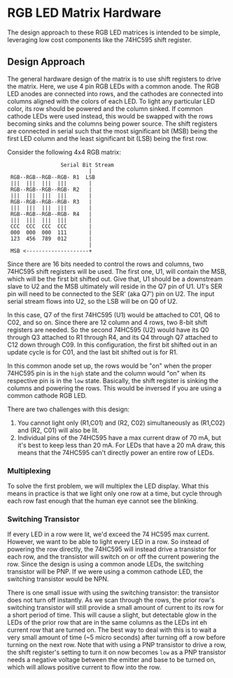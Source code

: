 # RGB LED Matrix Hardware
The design approach to  these RGB LED matrices is intended to be simple, leveraging low cost components like the 74HC595 shift register. 
## Design Approach
The general hardware design of the matrix is to use shift registers to drive the matrix. Here, we use 4 pin RGB LEDs with a common anode. The RGB LED anodes are connected into rows, and the cathodes are connected into columns aligned with the colors of each LED. To light any particular LED color, its row should be powered and the column sinked. If common cathode LEDs were used instead, this would be swapped with the rows becoming sinks and the columns being power source. The shift registers are connected in serial such that the most significant bit (MSB) being the first LED column and the least significant bit (LSB) being the first row.


Consider the following 4x4 RGB matrix:
```
                 Serial Bit Stream
    					  |
 RGB--RGB--RGB--RGB- R1  LSB
 |||  |||  |||  |||       | 
 RGB--RGB--RGB--RGB- R2   |
 |||  |||  |||  |||       |
 RGB--RGB--RGB--RGB- R3   |
 |||  |||  |||  |||       |
 RGB--RGB--RGB--RGB- R4   |
 |||  |||  |||  |||       |
 CCC  CCC  CCC  CCC       |
 000  000  000  111       |
 123  456  789  012       |
 						  |
 MSB <--------------------+
```

Since there are 16 bits needed to control the rows and columns, two 74HC595 shift registers will be used. The first one, U1, will contain the MSB, which will be the first bit shifted out. Give that, U1 should be a downstream slave to U2 and the MSB ultimately will reside in the Q7 pin of U1. U1's SER pin will need to be connected to the SER' (aka Q7') pin on U2. The input serial stream flows into U2, so the LSB will be on Q0 of U2.

In this case, Q7 of the first 74HC595 (U1) would be attached to C01, Q6 to C02, and so on. Since there are 12 column and 4 rows, two 8-bit shift registers are needed. So the second 74HC595 (U2) would have its Q0 through Q3 attached to R1 through R4, and its Q4 through Q7 attached to C12 down through C09. In this configuration, the first bit shifted out in an update cycle is for C01, and the last bit shifted out is for R1.

In this common anode set up, the rows would be "on" when the proper 74HC595 pin is in the `high` state and the column would "on" when its respective pin is in the `low` state. Basically, the shift register is sinking the columns and powering the rows. This would be inversed if you are using a common cathode RGB LED. 

There are two challenges with this design:

1. You cannot light only (R1,C01) and (R2, C02) simultaneously as (R1,C02) and (R2, C01) will also be lit.
2. Individual pins of the 74HC595 have a max current draw of 70 mA, but it's best to keep less than 20 mA. For LEDs that have a 20 mA draw, this means that the 74HC595 can't directly power an entire row of LEDs.

### Multiplexing

To solve the first problem, we will multiplex the LED display. What this means in practice is that we light only one row at a time, but cycle through each row fast enough that the human eye cannot see the blinking. 

### Switching Transistor
If every LED in a row were lit, we'd exceed the  74 HC595 max current. However, we want to be able to light every LED in a row. So instead of powering the row directly, the 74HC595 will instead drive a transistor for each row, and the transistor will switch on or off the current powering the row. Since the design is using a common anode LEDs, the switching transistor will be PNP. If we were using a common cathode LED, the switching transistor would be NPN. 

There is one small issue with using the switching transistor: the transistor does not turn off instantly. As we scan through the rows, the prior row's switching transistor will still provide a small amount of current to its row for a short period of time. This will cause a slight, but detectable glow in the LEDs of the prior row that are in the same columns as the LEDs int eh current row that are turned on. The best way to deal with this is to wait a very small amount of time (~5 micro seconds) after turning off a row before turning on the next row. Note that with using a PNP transistor to drive a row, the shift register's setting to turn it on now becomes `low` as a PNP transistor needs a negative voltage between the emitter and base to be turned on, which will allows positive current to flow into the row. 